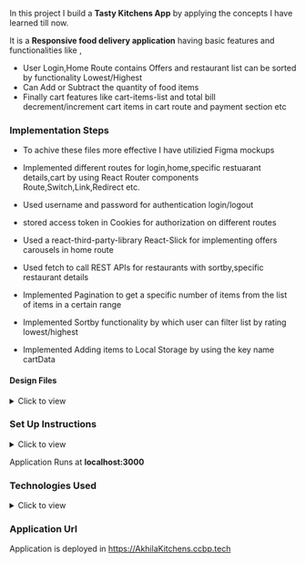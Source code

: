 In this project I build a **Tasty Kitchens App** by applying the concepts I have learned till now. 

It is a **Responsive food delivery application** having basic features and functionalities like ,

- User Login,Home Route contains Offers and restaurant list can be sorted by  functionality Lowest/Highest
- Can Add or Subtract the quantity of food items 
- Finally cart features like cart-items-list and total bill decrement/increment cart items in cart route and payment section etc 


### Implementation Steps 

- To achive these files more effective I have utilizied Figma mockups

- Implemented different routes for login,home,specific restuarant details,cart by using React Router components Route,Switch,Link,Redirect etc.

- Used username and password for authentication login/logout

- stored access token in Cookies for authorization on different routes

- Used a react-third-party-library React-Slick for implementing offers carousels in home route

- Used fetch to call REST APIs for restaurants with sortby,specific restaurant details

- Implemented Pagination to get a specific number of items from the list of items in a certain range

- Implemented Sortby functionality by which user can filter list by rating lowest/highest

- Implemented Adding items to Local Storage by using the key name cartData



#### Design Files

<details>
<summary>Click to view</summary>

- You can check the **Design Files** for different devices <a href="https://www.figma.com/file/5DK9nvTWZ4W0ytHtDrDe56/Tasty_Kitchens" target="_blank">here</a>.

</details>

### Set Up Instructions

<details>
<summary>Click to view</summary>

- Download dependencies by running `npm install`
- Start up the app using `npm start`
</details>


Application Runs at **localhost:3000**

### Technologies Used 
<details>

<summary>Click to view</summary>

 - HTML
 - CSS
 - JavaScript
 - Bootstrap
 - React Popup 
 - React Slick 
 - Figma 
 - Client Storage 

</summary>
</details>


### Application Url

Application is deployed in https://AkhilaKitchens.ccbp.tech
